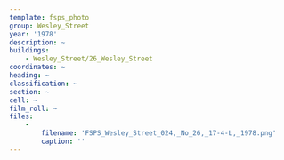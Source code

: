 ```yaml
---
template: fsps_photo
group: Wesley_Street
year: '1978'
description: ~
buildings:
    - Wesley_Street/26_Wesley_Street
coordinates: ~
heading: ~
classification: ~
section: ~
cell: ~
film_roll: ~
files:
    -
        filename: 'FSPS_Wesley_Street_024,_No_26,_17-4-L,_1978.png'
        caption: ''
---
```

